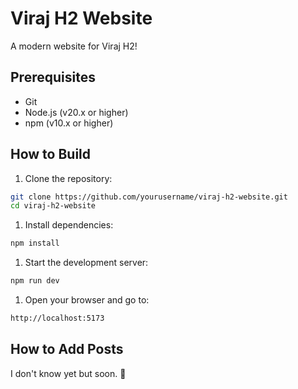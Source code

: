 # Viraj H2 Website

A modern website for Viraj H2!

## Prerequisites

- Git
- Node.js (v20.x or higher)
- npm (v10.x or higher)

## How to Build

1. Clone the repository:
```bash
git clone https://github.com/yourusername/viraj-h2-website.git
cd viraj-h2-website
```

1. Install dependencies:
```bash
npm install
```
1. Start the development server:
```bash
npm run dev
```

1. Open your browser and go to:
```bash
http://localhost:5173
```

## How to Add Posts

I don't know yet but soon. 🥲
